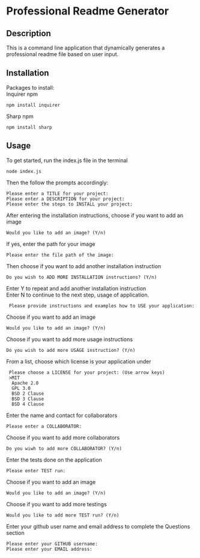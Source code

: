 
    
# Professional Readme Generator
    
## Description
This is a command line application that dynamically generates a professional readme file based on user input. 

## Installation
Packages to install: 
<br>Inquirer npm

```
npm install inquirer
```
Sharp npm
```
npm install sharp
```

## Usage
To get started, run the index.js file in the terminal
```
node index.js
```
Then the follow the prompts accordingly: 
```
Please enter a TITLE for your project:
Please enter a DESCRIPTION for your project:
Please enter the steps to INSTALL your project:
```
After entering the installation instructions, choose if you want to add an image
```
Would you like to add an image? (Y/n)
```
If yes, enter the path for your image
```
Please enter the file path of the image: 
```
Then choose if you want to add another installation instruction
```
Do you wish to ADD MORE INSTALLATION instructions? (Y/n)
```
Enter Y to repeat and add another installation instruction <br/>
Enter N to continue to the next step, usage of application. 
```
 Please provide instructions and examples how to USE your application:
```
Choose if you want to add an image
```
Would you like to add an image? (Y/n)
```
Choose if you want to add more usage instructions
```
Do you wish to add more USAGE instruction? (Y/n)
```
From a list, choose which license is your application under
```
 Please choose a LICENSE for your project: (Use arrow keys)
 >MIT
  Apache 2.0
  GPL 3.0
  BSD 2 Clause
  BSD 3 Clause
  BSD 4 Clause
```
Enter the name and contact for collaborators
```
Please enter a COLLABORATOR:
```
Choose if you want to add more collaborators
```
Do you wiwh to add more COLLABORATOR? (Y/n)
```
Enter the tests done on the application
```
Please enter TEST run:
```
Choose if you want to add an image
```
Would you like to add an image? (Y/n) 
```
Choose if you want to add more testings
```
Would you like to add more TEST run? (Y/n)
```
Enter your github user name and email address to complete the Questions section
```
Please enter your GITHUB username:
Please enter your EMAIL address:
```

